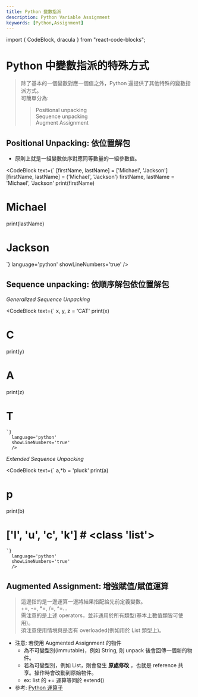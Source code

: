 ```yaml
---
title: Python 變數指派
description: Python Variable Assignment
keywords: [Python,Assignment]
---
```

import { CodeBlock, dracula  } from "react-code-blocks";

# Python 中變數指派的特殊方式
> 除了基本的一個變數對應一個值之外，Python 還提供了其他特殊的變數指派方式。  
> 可簡單分為:  
>> Positional unpacking  
>> Sequence unpacking   
>> Augment Assignment  

## Positional Unpacking: 依位置解包  

* 原則上就是一組變數依序對應同等數量的一組參數值。 

<CodeBlock text={`
[firstName, lastName] = ['Michael', 'Jackson']
[firstName, lastName] = ('Michael', 'Jackson')
firstName, lastName = 'Michael', 'Jackson'
print(firstName)
# Michael
print(lastName)
# Jackson
`} 
language='python'
showLineNumbers='true'
/>

## Sequence unpacking: 依順序解包依位置解包  


_Generalized Sequence Unpacking_ 

<CodeBlock text={`
x, y, z = 'CAT'
print(x)
# C
print(y)
# A
print(z)
# T
    `} 
      language='python'
      showLineNumbers='true'
      />

_Extended Sequence Unpacking_

<CodeBlock text={`
a,*b = 'pluck'
print(a)
# p
print(b)
# ['l', 'u', 'c', 'k'] # <class 'list'>
    `} 
      language='python'
      showLineNumbers='true'
      />



## Augmented Assignment: 增強賦值/賦值運算
> 這邊指的是一邊運算一邊將結果指配給先前定義變數。  
> +=, -=, *=, /=, ^=...   
> 需注意的是上述 operators，並非通用於所有類型(基本上數值類皆可使用)。  
> 須注意使用情境與是否有 overloaded(例如用於 List 類型上)。  

* 注意: 若使用 Augmented Assignment 的物件  
    * 為不可變型別(immutable)，例如 String, 則 unpack 後會回傳一個新的物件。  
    * 若為可變型別，例如 List，則會發生 __原處修改__ ，也就是 reference 共享。操作時會改動到原始物件。  
    * ex: list 的 += 運算等同於 extend()  
* 參考: [Python 運算子](./Advanced/Python_operator_module  )
    
    
